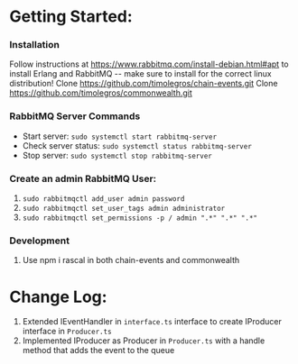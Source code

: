 # Getting Started:
### Installation
Follow instructions at https://www.rabbitmq.com/install-debian.html#apt to install Erlang and RabbitMQ -- make sure to install for the correct linux distribution!
Clone https://github.com/timolegros/chain-events.git
Clone https://github.com/timolegros/commonwealth.git

### RabbitMQ Server Commands
- Start server: `sudo systemctl start rabbitmq-server`
- Check server status: `sudo systemctl status rabbitmq-server`
- Stop server: `sudo systemctl stop rabbitmq-server`

### Create an admin RabbitMQ User:
1. `sudo rabbitmqctl add_user admin password`
2. `sudo rabbitmqctl set_user_tags admin administrator`
3. `sudo rabbitmqctl set_permissions -p / admin ".*" ".*" ".*"`

### Development
1. Use npm i rascal in both chain-events and commonwealth

# Change Log:
1. Extended IEventHandler in `interface.ts` interface to create IProducer interface in `Producer.ts`
2. Implemented IProducer as Producer in `Producer.ts` with a handle method that adds the event to the queue